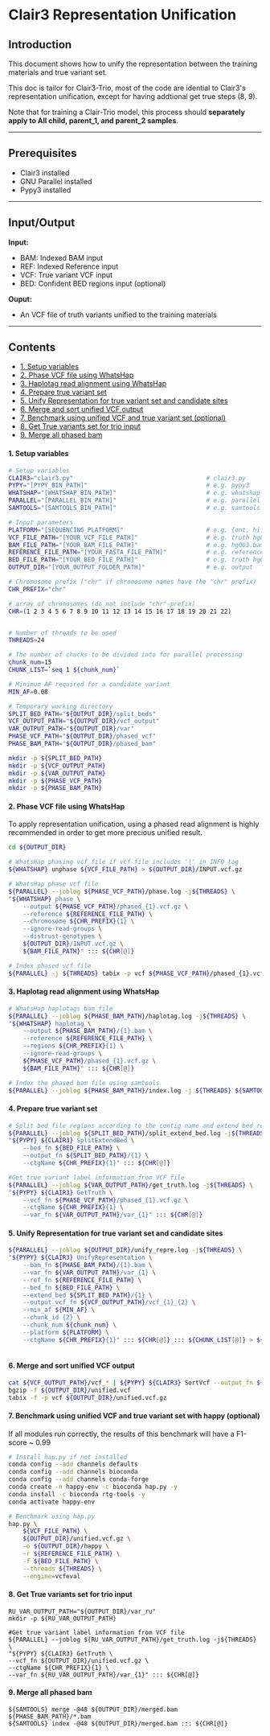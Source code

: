 # Clair3 Representation Unification

## Introduction

This document shows how to unify the representation between the training materials and true variant set.

This doc is tailor for Clair3-Trio, most of the code are idential to Clair3's representation unification, except for having addtional get true steps (8, 9).

Note that for training a Clair-Trio model, this process should **separately apply to All child, parent_1, and parent_2 samples**. 


----

## Prerequisites

- Clair3 installed 
- GNU Parallel installed
- Pypy3 installed

----

## Input/Output

**Input:**

- BAM: Indexed BAM input
- REF: Indexed Reference input
- VCF: True variant VCF input
- BED: Confident BED regions input (optional)

**Ouput:**

- An VCF file of truth variants unified to the training materials

----

## Contents

- [1. Setup variables](#1-setup-variables)
- [2.  Phase VCF file using WhatsHap](#2--phase-vcf-file-using-whatshap)
- [3.  Haplotag read alignment using WhatsHap](#3--haplotag-read-alignment-using-whatshap)
- [4.  Prepare true variant set](#4--prepare-true-variant-set)
- [5.  Unify Representation for true variant set and candidate sites](#5--unify-representation-for-true-variant-set-and-candidate-sites)
- [6.  Merge and sort unified VCF output](#6--merge-and-sort-unified-vcf-output)
- [7.  Benchmark using unified VCF and true variant set (optional)](#7--benchmark-using-unified-vcf-and-true-variant-set-optional)
- [8.  Get True variants set for trio input](#8--get-true-variants-set-for-trio-input)
- [9.  Merge all phased bam](#9--merge-all-phased-bam)

####  1. Setup variables

```bash
# Setup variables
CLAIR3="clair3.py"                                     # clair3.py
PYPY="[PYPY_BIN_PATH]"                                 # e.g. pypy3
WHATSHAP="[WHATSHAP_BIN_PATH]"                         # e.g. whatshap
PARALLEL="[PARALLEL_BIN_PATH]"                         # e.g. parallel
SAMTOOLS="[SAMTOOLS_BIN_PATH]"                         # e.g. samtools

# Input parameters
PLATFORM="[SEQUENCING_PLATFORM]"                       # e.g. {ont, hifi, ilmn}
VCF_FILE_PATH="[YOUR_VCF_FILE_PATH]"                   # e.g. truth hg003.vcf.gz
BAM_FILE_PATH="[YOUR_BAM_FILE_PATH]"                   # e.g. hg003.bam
REFERENCE_FILE_PATH="[YOUR_FASTA_FILE_PATH]"           # e.g. reference.fasta
BED_FILE_PATH="[YOUR_BED_FILE_PATH]"                   # e.g. truth hg003.bed
OUTPUT_DIR="[YOUR_OUTPUT_FOLDER_PATH]"				   # e.g. output

# Chromosome prefix ("chr" if chromosome names have the "chr" prefix)
CHR_PREFIX="chr"

# array of chromosomes (do not include "chr"-prefix)
CHR=(1 2 3 4 5 6 7 8 9 10 11 12 13 14 15 16 17 18 19 20 21 22)


# Number of threads to be used
THREADS=24

# The number of chucks to be divided into for parallel processing
chunk_num=15
CHUNK_LIST=`seq 1 ${chunk_num}`

# Minimum AF required for a candidate variant
MIN_AF=0.08

# Temporary working directory
SPLIT_BED_PATH="${OUTPUT_DIR}/split_beds"
VCF_OUTPUT_PATH="${OUTPUT_DIR}/vcf_output"
VAR_OUTPUT_PATH="${OUTPUT_DIR}/var"
PHASE_VCF_PATH="${OUTPUT_DIR}/phased_vcf"
PHASE_BAM_PATH="${OUTPUT_DIR}/phased_bam"

mkdir -p ${SPLIT_BED_PATH}
mkdir -p ${VCF_OUTPUT_PATH}
mkdir -p ${VAR_OUTPUT_PATH}
mkdir -p ${PHASE_VCF_PATH}
mkdir -p ${PHASE_BAM_PATH}
```

#### 2.  Phase VCF file using WhatsHap

To apply representation unification,  using a phased read alignment is highly recommended in order to get more precious unified result.

```bash
cd ${OUTPUT_DIR}

# WhatsHap phasing vcf file if vcf file includes '|' in INFO tag
${WHATSHAP} unphase ${VCF_FILE_PATH} > ${OUTPUT_DIR}/INPUT.vcf.gz

# WhatsHap phase vcf file
${PARALLEL} --joblog ${PHASE_VCF_PATH}/phase.log -j${THREADS} \
"${WHATSHAP} phase \
    --output ${PHASE_VCF_PATH}/phased_{1}.vcf.gz \
    --reference ${REFERENCE_FILE_PATH} \
    --chromosome ${CHR_PREFIX}{1} \
    --ignore-read-groups \
    --distrust-genotypes \
    ${OUTPUT_DIR}/INPUT.vcf.gz \
    ${BAM_FILE_PATH}" ::: ${CHR[@]}

# Index phased vcf file
${PARALLEL} -j ${THREADS} tabix -p vcf ${PHASE_VCF_PATH}/phased_{1}.vcf.gz ::: ${CHR[@]}
```

#### 3.  Haplotag read alignment using WhatsHap

```bash
# WhatsHap haplotags bam file
${PARALLEL} --joblog ${PHASE_BAM_PATH}/haplotag.log -j${THREADS} \
"${WHATSHAP} haplotag \
    --output ${PHASE_BAM_PATH}/{1}.bam \
    --reference ${REFERENCE_FILE_PATH} \
    --regions ${CHR_PREFIX}{1} \
    --ignore-read-groups \
    ${PHASE_VCF_PATH}/phased_{1}.vcf.gz \
    ${BAM_FILE_PATH}" ::: ${CHR[@]}

# Index the phased bam file using samtools
${PARALLEL} --joblog ${PHASE_BAM_PATH}/index.log -j ${THREADS} ${SAMTOOLS} index -@12 ${PHASE_BAM_PATH}/{1}.bam ::: ${CHR[@]}

```

#### 4.  Prepare true variant set

```bash
# Split bed file regions according to the contig name and extend bed region
${PARALLEL} --joblog ${SPLIT_BED_PATH}/split_extend_bed.log -j${THREADS} \
"${PYPY} ${CLAIR3} SplitExtendBed \
    --bed_fn ${BED_FILE_PATH} \
    --output_fn ${SPLIT_BED_PATH}/{1} \
    --ctgName ${CHR_PREFIX}{1}" ::: ${CHR[@]}

#Get true variant label information from VCF file
${PARALLEL} --joblog ${VAR_OUTPUT_PATH}/get_truth.log -j${THREADS} \
"${PYPY} ${CLAIR3} GetTruth \
    --vcf_fn ${PHASE_VCF_PATH}/phased_{1}.vcf.gz \
    --ctgName ${CHR_PREFIX}{1} \
    --var_fn ${VAR_OUTPUT_PATH}/var_{1}" ::: ${CHR[@]}

```

#### 5.  Unify Representation for true variant set and candidate sites

```bash
${PARALLEL} --joblog ${OUTPUT_DIR}/unify_repre.log -j${THREADS} \
"${PYPY} ${CLAIR3} UnifyRepresentation \
    --bam_fn ${PHASE_BAM_PATH}/{1}.bam \
    --var_fn ${VAR_OUTPUT_PATH}/var_{1} \
    --ref_fn ${REFERENCE_FILE_PATH} \
    --bed_fn ${BED_FILE_PATH} \
    --extend_bed ${SPLIT_BED_PATH}/{1} \
    --output_vcf_fn ${VCF_OUTPUT_PATH}/vcf_{1}_{2} \
    --min_af ${MIN_AF} \
    --chunk_id {2} \
    --chunk_num ${chunk_num} \
    --platform ${PLATFORM} \
    --ctgName ${CHR_PREFIX}{1}" ::: ${CHR[@]} ::: ${CHUNK_LIST[@]} > ${OUTPUT_DIR}/RU.log
    
```

#### 6.  Merge and sort unified VCF output

```bash
cat ${VCF_OUTPUT_PATH}/vcf_* | ${PYPY} ${CLAIR3} SortVcf --output_fn ${OUTPUT_DIR}/unified.vcf
bgzip -f ${OUTPUT_DIR}/unified.vcf
tabix -f -p vcf ${OUTPUT_DIR}/unified.vcf.gz

```

#### 7.  Benchmark using unified VCF and true variant set with happy (optional)

If all modules run correctly, the results of this benchmark will have a F1-score ~ 0.99

```bash
# Install hap.py if not installed 
conda config --add channels defaults
conda config --add channels bioconda
conda config --add channels conda-forge
conda create -n happy-env -c bioconda hap.py -y
conda install -c bioconda rtg-tools -y
conda activate happy-env

# Benchmark using hap.py
hap.py \
    ${VCF_FILE_PATH} \
    ${OUTPUT_DIR}/unified.vcf.gz \
    -o ${OUTPUT_DIR}/happy \
    -r ${REFERENCE_FILE_PATH} \
    -f ${BED_FILE_PATH} \
    --threads ${THREADS} \
    --engine=vcfeval
```

#### 8.  Get True variants set for trio input

```
RU_VAR_OUTPUT_PATH="${OUTPUT_DIR}/var_ru"
mkdir -p ${RU_VAR_OUTPUT_PATH}

#Get true variant label information from VCF file
${PARALLEL} --joblog ${RU_VAR_OUTPUT_PATH}/get_truth.log -j${THREADS} \
"${PYPY} ${CLAIR3} GetTruth \
--vcf_fn ${OUTPUT_DIR}/unified.vcf.gz \
--ctgName ${CHR_PREFIX}{1} \
--var_fn ${RU_VAR_OUTPUT_PATH}/var_{1}" ::: ${CHR[@]}
```

#### 9. Merge all phased bam 
```
${SAMTOOLS} merge -@48 ${OUTPUT_DIR}/merged.bam ${PHASE_BAM_PATH}/*.bam 
${SAMTOOLS} index -@48 ${OUTPUT_DIR}/merged.bam ::: ${CHR[@]}
```
